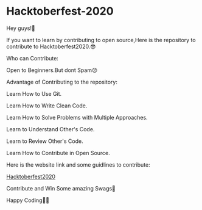 # Hacktoberfest-2020

Hey guys!👋

If you want to learn by contributing to open source,Here is the repository to contribute to Hacktoberfest2020.😎

Who can Contribute:

Open to Beginners.But dont Spam😠

Advantage of Contributing to the repository:

Learn How to Use Git.

Learn How to Write Clean Code.

Learn How to Solve Problems with Multiple Approaches.

Learn to Understand Other's Code.

Learn to Review Other's Code.

Learn How to Contribute in Open Source.

Here is the website link and some guidlines to contribute:

[Hacktoberfest2020](https://hacktoberfest.digitalocean.com/)

Contribute and Win Some amazing Swags🎁

Happy Coding🎉🎊

